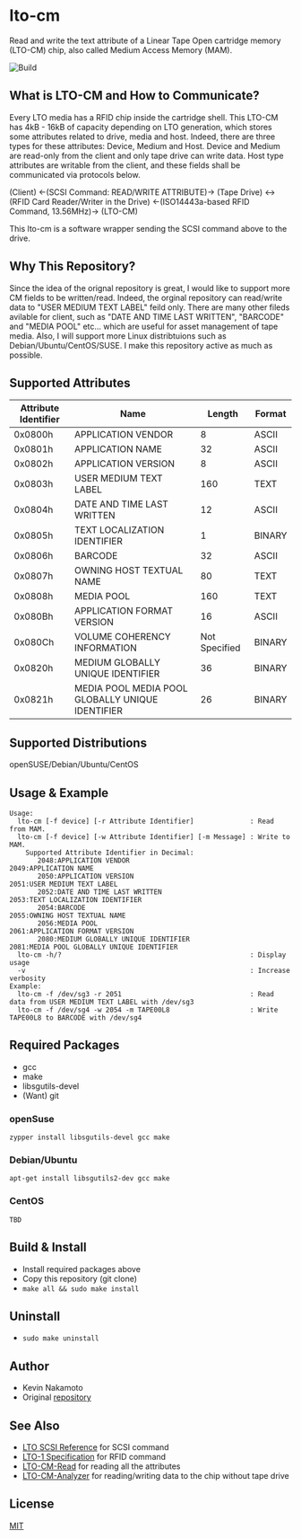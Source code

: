 # lto-cm
Read and write the text attribute of a Linear Tape Open cartridge memory (LTO-CM) chip, also called Medium Access Memory (MAM).

![Build](https://github.com/Kevin-Nakamoto/lto-cm/workflows/C/C++%20CI/badge.svg)

## What is LTO-CM and How to Communicate?
Every LTO media has a RFID chip inside the cartridge shell. This LTO-CM has 4kB - 16kB of capacity depending on LTO generation, which stores some attributes related to drive, media and host. Indeed, there are three types for these attributes: Device, Medium and Host. Device and Medium are read-only from the client and only tape drive can write data. Host type attributes are writable from the client, and these fields shall be communicated via protocols below. 

(Client) <-(SCSI Command: READ/WRITE ATTRIBUTE)-> (Tape Drive) <-> (RFID Card Reader/Writer in the Drive) <-(ISO14443a-based RFID Command, 13.56MHz)-> (LTO-CM)

This lto-cm is a software wrapper sending the SCSI command above to the drive.

## Why This Repository?
Since the idea of the orignal repository is great, I would like to support more CM fields to be written/read. Indeed, the orginal repository can read/write data to "USER MEDIUM TEXT LABEL" feild only. There are many other fileds avilable for client, such as "DATE AND TIME LAST WRITTEN", "BARCODE" and "MEDIA POOL" etc... which are useful for asset management of tape media. Also, I will support more Linux distribtuions such as Debian/Ubuntu/CentOS/SUSE. I make this repository active as much as possible. 

## Supported Attributes
| Attribute Identifier | Name | Length | Format |
| ------------- | ------------- | ------------- | ------------- |
| 0x0800h | APPLICATION VENDOR | 8 | ASCII |
| 0x0801h | APPLICATION NAME | 32 | ASCII |
| 0x0802h | APPLICATION VERSION | 8 | ASCII |
| 0x0803h | USER MEDIUM TEXT LABEL | 160 | TEXT |
| 0x0804h | DATE AND TIME LAST WRITTEN | 12 | ASCII |
| 0x0805h | TEXT LOCALIZATION IDENTIFIER | 1 | BINARY |
| 0x0806h | BARCODE | 32 | ASCII |
| 0x0807h | OWNING HOST TEXTUAL NAME | 80 | TEXT |
| 0x0808h | MEDIA POOL | 160 | TEXT |
| 0x080Bh | APPLICATION FORMAT VERSION | 16 | ASCII |
| 0x080Ch | VOLUME COHERENCY INFORMATION | Not Specified | BINARY |
| 0x0820h | MEDIUM GLOBALLY UNIQUE IDENTIFIER | 36 | BINARY |
| 0x0821h | MEDIA POOL MEDIA POOL GLOBALLY UNIQUE IDENTIFIER | 26 | BINARY |

## Supported Distributions
openSUSE/Debian/Ubuntu/CentOS

## Usage & Example
~~~
Usage:
  lto-cm [-f device] [-r Attribute Identifier]              : Read from MAM.
  lto-cm [-f device] [-w Attribute Identifier] [-m Message] : Write to MAM.
    Supported Attribute Identifier in Decimal:
       2048:APPLICATION VENDOR                                2049:APPLICATION NAME
       2050:APPLICATION VERSION                               2051:USER MEDIUM TEXT LABEL
       2052:DATE AND TIME LAST WRITTEN                        2053:TEXT LOCALIZATION IDENTIFIER
       2054:BARCODE                                           2055:OWNING HOST TEXTUAL NAME
       2056:MEDIA POOL                                        2061:APPLICATION FORMAT VERSION
       2080:MEDIUM GLOBALLY UNIQUE IDENTIFIER                 2081:MEDIA POOL GLOBALLY UNIQUE IDENTIFIER
  lto-cm -h/?                                               : Display usage
  -v                                                        : Increase verbosity
Example:
  lto-cm -f /dev/sg3 -r 2051                                : Read data from USER MEDIUM TEXT LABEL with /dev/sg3
  lto-cm -f /dev/sg4 -w 2054 -m TAPE00L8                    : Write TAPE00L8 to BARCODE with /dev/sg4
~~~

## Required Packages
- gcc
- make
- libsgutils-devel
- (Want) git

### openSuse
~~~
zypper install libsgutils-devel gcc make
~~~

### Debian/Ubuntu
~~~
apt-get install libsgutils2-dev gcc make
~~~

### CentOS
~~~
TBD
~~~

## Build & Install
- Install required packages above
- Copy this repository (git clone)
- `make all && sudo make install`

## Uninstall
- `sudo make uninstall`

## Author
- Kevin Nakamoto
- Original [repository](https://github.com/scangeo/lto-cm)

## See Also
- [LTO SCSI Reference](https://render-prd-trops.events.ibm.com/sites/default/files/support/ssg/ssgdocs.nsf/0/4d430d4b4e1f09b18525787300607b1d/%24FILE/LTO%20SCSI%20Reference%20%28EXTERNAL%20-%2020171024%29.pdf) for SCSI command
- [LTO-1 Specification](https://www.ecma-international.org/publications/files/ECMA-ST/ECMA-319.pdf) for RFID command
- [LTO-CM-Read](https://github.com/Kevin-Nakamoto/LTO-CM-Read) for reading all the attributes
- [LTO-CM-Analyzer](https://github.com/Kevin-Nakamoto/LTO-CM-Analyzer) for reading/writing data to the chip without tape drive

## License
[MIT](https://github.com/Kevin-Nakamoto/lto-cm/blob/master/LICENSE)
